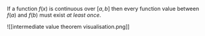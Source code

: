 If a function $f(x)$ is continuous over $[a,b]$ then every function value between $f(a)$ and $f(b)$ must exist *at least once*. 

![[intermediate value theorem visualisation.png]]